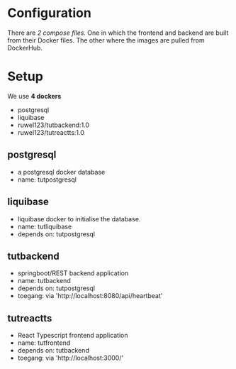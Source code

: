# Configuration

There are _2 compose files_. One in which the frontend and backend are built from their Docker files. The other where the images are pulled from DockerHub.

# Setup

We use **4 dockers**

- postgresql
- liquibase
- ruwel123/tutbackend:1.0
- ruwel123/tutreactts:1.0

## postgresql

- a postgresql docker database
- name: tutpostgresql

## liquibase

- liquibase docker to initialise the database.
- name: tutliquibase
- depends on: tutpostgresql

## tutbackend

- springboot/REST backend application
- name: tutbackend
- depends on: tutpostgresql
- toegang: via 'http://localhost:8080/api/heartbeat'

## tutreactts

- React Typescript frontend application
- name: tutfrontend
- depends on: tutbackend
- toegang: via 'http://localhost:3000/'
